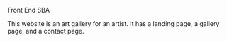 Front End SBA

This website is an art gallery for an artist. It has a landing page, a gallery page, and a contact page.